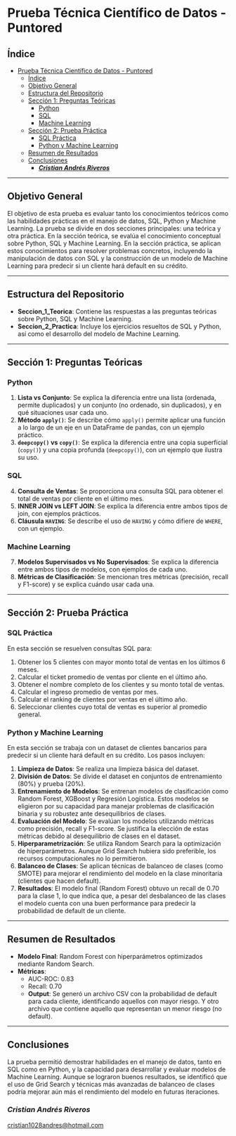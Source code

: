 # Prueba Técnica Científico de Datos - Puntored

## Índice
- [Prueba Técnica Científico de Datos - Puntored](#prueba-técnica-científico-de-datos---puntored)
  - [Índice](#índice)
  - [Objetivo General](#objetivo-general)
  - [Estructura del Repositorio](#estructura-del-repositorio)
  - [Sección 1: Preguntas Teóricas](#sección-1-preguntas-teóricas)
    - [Python](#python)
    - [SQL](#sql)
    - [Machine Learning](#machine-learning)
  - [Sección 2: Prueba Práctica](#sección-2-prueba-práctica)
    - [SQL Práctica](#sql-práctica)
    - [Python y Machine Learning](#python-y-machine-learning)
  - [Resumen de Resultados](#resumen-de-resultados)
  - [Conclusiones](#conclusiones)
    - [***Cristian Andrés Riveros***](#cristian-andrés-riveros)

---

## Objetivo General
El objetivo de esta prueba es evaluar tanto los conocimientos teóricos como las habilidades prácticas en el manejo de datos, SQL, Python y Machine Learning. La prueba se divide en dos secciones principales: una teórica y otra práctica. En la sección teórica, se evalúa el conocimiento conceptual sobre Python, SQL y Machine Learning. En la sección práctica, se aplican estos conocimientos para resolver problemas concretos, incluyendo la manipulación de datos con SQL y la construcción de un modelo de Machine Learning para predecir si un cliente hará default en su crédito.

---

## Estructura del Repositorio
- **Seccion_1_Teorica**: Contiene las respuestas a las preguntas teóricas sobre Python, SQL y Machine Learning.
- **Seccion_2_Practica**: Incluye los ejercicios resueltos de SQL y Python, así como el desarrollo del modelo de Machine Learning.

---

## Sección 1: Preguntas Teóricas
### Python
1. **Lista vs Conjunto**: Se explica la diferencia entre una lista (ordenada, permite duplicados) y un conjunto (no ordenado, sin duplicados), y en qué situaciones usar cada uno.
2. **Método `apply()`**: Se describe cómo `apply()` permite aplicar una función a lo largo de un eje en un DataFrame de pandas, con un ejemplo práctico.
3. **`deepcopy()` vs `copy()`**: Se explica la diferencia entre una copia superficial (`copy()`) y una copia profunda (`deepcopy()`), con un ejemplo que ilustra su uso.

### SQL
4. **Consulta de Ventas**: Se proporciona una consulta SQL para obtener el total de ventas por cliente en el último mes.
5. **INNER JOIN vs LEFT JOIN**: Se explica la diferencia entre ambos tipos de join, con ejemplos prácticos.
6. **Cláusula `HAVING`**: Se describe el uso de `HAVING` y cómo difiere de `WHERE`, con un ejemplo.

### Machine Learning
7. **Modelos Supervisados vs No Supervisados**: Se explica la diferencia entre ambos tipos de modelos, con ejemplos de cada uno.
8. **Métricas de Clasificación**: Se mencionan tres métricas (precisión, recall y F1-score) y se explica cuándo usar cada una.

---

## Sección 2: Prueba Práctica
### SQL Práctica
En esta sección se resuelven consultas SQL para:
1. Obtener los 5 clientes con mayor monto total de ventas en los últimos 6 meses.
2. Calcular el ticket promedio de ventas por cliente en el último año.
3. Obtener el nombre completo de los clientes y su monto total de ventas.
4. Calcular el ingreso promedio de ventas por mes.
5. Calcular el ranking de clientes por ventas en el último año.
6. Seleccionar clientes cuyo total de ventas es superior al promedio general.

### Python y Machine Learning
En esta sección se trabaja con un dataset de clientes bancarios para predecir si un cliente hará default en su crédito. Los pasos incluyen:
1. **Limpieza de Datos**: Se realiza una limpieza básica del dataset.
2. **División de Datos**: Se divide el dataset en conjuntos de entrenamiento (80%) y prueba (20%).
3. **Entrenamiento de Modelos**: Se entrenan modelos de clasificación como Random Forest, XGBoost y Regresión Logística. Estos modelos se eligieron por su capacidad para manejar problemas de clasificación binaria y su robustez ante desequilibrios de clases.
4. **Evaluación del Modelo**: Se evalúan los modelos utilizando métricas como precisión, recall y F1-score. Se justifica la elección de estas métricas debido al desequilibrio de clases en el dataset.
5. **Hiperparametrización**: Se utiliza Random Search para la optimización de hiperparámetros. Aunque Grid Search hubiera sido preferible, los recursos computacionales no lo permitieron.
6. **Balanceo de Clases**: Se aplican técnicas de balanceo de clases (como SMOTE) para mejorar el rendimiento del modelo en la clase minoritaria (clientes que hacen default).
7. **Resultados**: El modelo final (Random Forest) obtuvo un recall de 0.70 para la clase 1,  lo que indica que, a pesar del desbalanceo de las clases el modelo cuenta con una buen performance para predecir la probabilidad de default de un cliente.

---

## Resumen de Resultados
- **Modelo Final**: Random Forest con hiperparámetros optimizados mediante Random Search.
- **Métricas**:
  - AUC-ROC: 0.83
  - Recall: 0.70
  - **Output**: Se generó un archivo CSV con la probabilidad de default para cada cliente, identificando aquellos con mayor riesgo. Y otro archivo que contiene aquello que representan un menor riesgo (no default).

---

## Conclusiones
La prueba permitió demostrar habilidades en el manejo de datos, tanto en SQL como en Python, y la capacidad para desarrollar y evaluar modelos de Machine Learning. Aunque se lograron buenos resultados, se identificó que el uso de Grid Search y técnicas más avanzadas de balanceo de clases podría mejorar aún más el rendimiento del modelo en futuras iteraciones.

### ***Cristian Andrés Riveros***
cristian1028andres@hotmail.com
